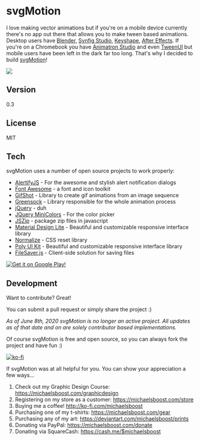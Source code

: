 svgMotion
===================

I love making vector animations but if you're on a mobile device currently there's no app out there that allows you to make tween based animations. Desktop users have [Blender](https://blender.org/), [Synfig Studio](https://www.synfig.org/), [Keyshape](https://www.keyshapeapp.com/), [After Effects](https://www.adobe.com/products/aftereffects.html). If you're on a Chromebook you have [Animatron Studio](https://www.animatron.com/studio/) and even [TweenUI](https://tweenui.com/animator/) but mobile users have been left in the dark far too long. That's why I decided to build [svgMotion](https://michaelsboost.github.io/svgMotion)!

![](https://raw.githubusercontent.com/michaelsboost/svgMotion/gh-pages/screenshot.png)

Version
-------------

0.3

License
-------------

MIT

Tech
-------------

svgMotion uses a number of open source projects to work properly:

* [AlertifyJS](http://alertifyjs.com/) - For the awesome and stylish alert notification dialogs
* [Font Awesome](https://fontawesome.com/) - a font and icon toolkit
* [GifShot](https://yahoo.github.io/gifshot/) - Library to create gif animations from an image sequence
* [Greensock](https://greensock.com/) - Library responsible for the whole animation process
* [jQuery](http://jquery.com/) - duh
* [JQuery MiniColors](https://labs.abeautifulsite.net/jquery-minicolors/index.html) - For the color picker
* [JSZip](https://stuk.github.io/jszip/) - package zip files in javascript
* [Material Design Lite](https://getmdl.io/) - Beautiful and customizable responsive interface library
* [Normalize](https://github.com/necolas/normalize.css) - CSS reset library
* [Poly UI Kit](https://github.com/Guilh/Poly) - Beautiful and customizable responsive interface library
* [FileSaver.js](https://github.com/eligrey/FileSaver.js/) - Client-side solution for saving files

[![Get it on Google Play!](https://play.google.com/intl/en_us/badges/images/generic/en_badge_web_generic.png)](https://play.google.com/store/apps/details?id=com.webdgap.svgmotion)

Development
-------------

Want to contribute? Great!  

You can submit a pull request or simply share the project :)

*As of June 8th, 2020 svgMotion is no longer an active project.
All updates as of that date and on are solely contributor based implementations.*

Of course svgMotion is free and open source, so you can always fork the project and have fun :)

[![ko-fi](https://az743702.vo.msecnd.net/cdn/kofi2.png?v=0)](https://ko-fi.com/michaelsboost)

If svgMotion was at all helpful for you. You can show your appreciation a few ways...

1) Check out my Graphic Design Course: https://michaelsboost.com/graphicdesign
2) Registering on my store as a customer: https://michaelsboost.com/store
3) Buying me a coffee! http://ko-fi.com/michaelsboost
4) Purchasing one of my t-shirts: https://michaelsboost.com/gear
5) Purchasing any of my art: https://deviantart.com/michaelsboost/prints
6) Donating via PayPal: https://michaelsboost.com/donate
7) Donating via SquareCash: https://cash.me/$michaelsboost